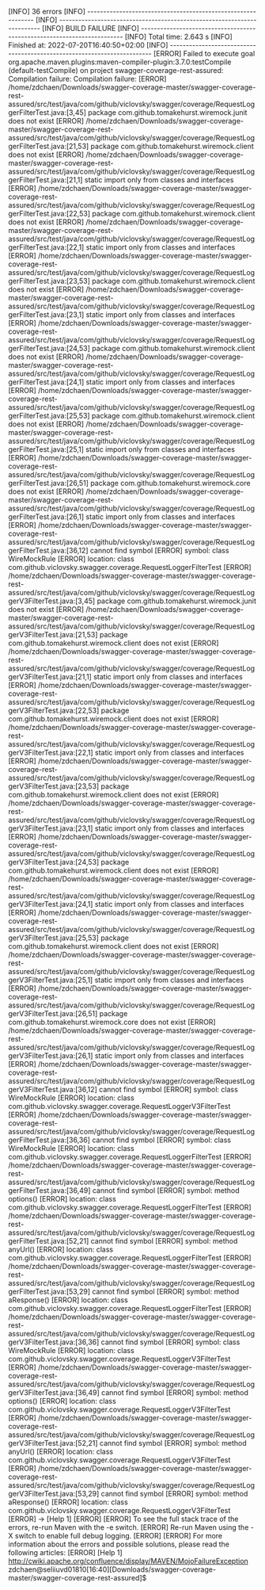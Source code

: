 [INFO] 36 errors 
[INFO] -------------------------------------------------------------
[INFO] ------------------------------------------------------------------------
[INFO] BUILD FAILURE
[INFO] ------------------------------------------------------------------------
[INFO] Total time:  2.643 s
[INFO] Finished at: 2022-07-20T16:40:50+02:00
[INFO] ------------------------------------------------------------------------
[ERROR] Failed to execute goal org.apache.maven.plugins:maven-compiler-plugin:3.7.0:testCompile (default-testCompile) on project swagger-coverage-rest-assured: Compilation failure: Compilation failure: 
[ERROR] /home/zdchaen/Downloads/swagger-coverage-master/swagger-coverage-rest-assured/src/test/java/com/github/viclovsky/swagger/coverage/RequestLoggerFilterTest.java:[3,45] package com.github.tomakehurst.wiremock.junit does not exist
[ERROR] /home/zdchaen/Downloads/swagger-coverage-master/swagger-coverage-rest-assured/src/test/java/com/github/viclovsky/swagger/coverage/RequestLoggerFilterTest.java:[21,53] package com.github.tomakehurst.wiremock.client does not exist
[ERROR] /home/zdchaen/Downloads/swagger-coverage-master/swagger-coverage-rest-assured/src/test/java/com/github/viclovsky/swagger/coverage/RequestLoggerFilterTest.java:[21,1] static import only from classes and interfaces
[ERROR] /home/zdchaen/Downloads/swagger-coverage-master/swagger-coverage-rest-assured/src/test/java/com/github/viclovsky/swagger/coverage/RequestLoggerFilterTest.java:[22,53] package com.github.tomakehurst.wiremock.client does not exist
[ERROR] /home/zdchaen/Downloads/swagger-coverage-master/swagger-coverage-rest-assured/src/test/java/com/github/viclovsky/swagger/coverage/RequestLoggerFilterTest.java:[22,1] static import only from classes and interfaces
[ERROR] /home/zdchaen/Downloads/swagger-coverage-master/swagger-coverage-rest-assured/src/test/java/com/github/viclovsky/swagger/coverage/RequestLoggerFilterTest.java:[23,53] package com.github.tomakehurst.wiremock.client does not exist
[ERROR] /home/zdchaen/Downloads/swagger-coverage-master/swagger-coverage-rest-assured/src/test/java/com/github/viclovsky/swagger/coverage/RequestLoggerFilterTest.java:[23,1] static import only from classes and interfaces
[ERROR] /home/zdchaen/Downloads/swagger-coverage-master/swagger-coverage-rest-assured/src/test/java/com/github/viclovsky/swagger/coverage/RequestLoggerFilterTest.java:[24,53] package com.github.tomakehurst.wiremock.client does not exist
[ERROR] /home/zdchaen/Downloads/swagger-coverage-master/swagger-coverage-rest-assured/src/test/java/com/github/viclovsky/swagger/coverage/RequestLoggerFilterTest.java:[24,1] static import only from classes and interfaces
[ERROR] /home/zdchaen/Downloads/swagger-coverage-master/swagger-coverage-rest-assured/src/test/java/com/github/viclovsky/swagger/coverage/RequestLoggerFilterTest.java:[25,53] package com.github.tomakehurst.wiremock.client does not exist
[ERROR] /home/zdchaen/Downloads/swagger-coverage-master/swagger-coverage-rest-assured/src/test/java/com/github/viclovsky/swagger/coverage/RequestLoggerFilterTest.java:[25,1] static import only from classes and interfaces
[ERROR] /home/zdchaen/Downloads/swagger-coverage-master/swagger-coverage-rest-assured/src/test/java/com/github/viclovsky/swagger/coverage/RequestLoggerFilterTest.java:[26,51] package com.github.tomakehurst.wiremock.core does not exist
[ERROR] /home/zdchaen/Downloads/swagger-coverage-master/swagger-coverage-rest-assured/src/test/java/com/github/viclovsky/swagger/coverage/RequestLoggerFilterTest.java:[26,1] static import only from classes and interfaces
[ERROR] /home/zdchaen/Downloads/swagger-coverage-master/swagger-coverage-rest-assured/src/test/java/com/github/viclovsky/swagger/coverage/RequestLoggerFilterTest.java:[36,12] cannot find symbol
[ERROR]   symbol:   class WireMockRule
[ERROR]   location: class com.github.viclovsky.swagger.coverage.RequestLoggerFilterTest
[ERROR] /home/zdchaen/Downloads/swagger-coverage-master/swagger-coverage-rest-assured/src/test/java/com/github/viclovsky/swagger/coverage/RequestLoggerV3FilterTest.java:[3,45] package com.github.tomakehurst.wiremock.junit does not exist
[ERROR] /home/zdchaen/Downloads/swagger-coverage-master/swagger-coverage-rest-assured/src/test/java/com/github/viclovsky/swagger/coverage/RequestLoggerV3FilterTest.java:[21,53] package com.github.tomakehurst.wiremock.client does not exist
[ERROR] /home/zdchaen/Downloads/swagger-coverage-master/swagger-coverage-rest-assured/src/test/java/com/github/viclovsky/swagger/coverage/RequestLoggerV3FilterTest.java:[21,1] static import only from classes and interfaces
[ERROR] /home/zdchaen/Downloads/swagger-coverage-master/swagger-coverage-rest-assured/src/test/java/com/github/viclovsky/swagger/coverage/RequestLoggerV3FilterTest.java:[22,53] package com.github.tomakehurst.wiremock.client does not exist
[ERROR] /home/zdchaen/Downloads/swagger-coverage-master/swagger-coverage-rest-assured/src/test/java/com/github/viclovsky/swagger/coverage/RequestLoggerV3FilterTest.java:[22,1] static import only from classes and interfaces
[ERROR] /home/zdchaen/Downloads/swagger-coverage-master/swagger-coverage-rest-assured/src/test/java/com/github/viclovsky/swagger/coverage/RequestLoggerV3FilterTest.java:[23,53] package com.github.tomakehurst.wiremock.client does not exist
[ERROR] /home/zdchaen/Downloads/swagger-coverage-master/swagger-coverage-rest-assured/src/test/java/com/github/viclovsky/swagger/coverage/RequestLoggerV3FilterTest.java:[23,1] static import only from classes and interfaces
[ERROR] /home/zdchaen/Downloads/swagger-coverage-master/swagger-coverage-rest-assured/src/test/java/com/github/viclovsky/swagger/coverage/RequestLoggerV3FilterTest.java:[24,53] package com.github.tomakehurst.wiremock.client does not exist
[ERROR] /home/zdchaen/Downloads/swagger-coverage-master/swagger-coverage-rest-assured/src/test/java/com/github/viclovsky/swagger/coverage/RequestLoggerV3FilterTest.java:[24,1] static import only from classes and interfaces
[ERROR] /home/zdchaen/Downloads/swagger-coverage-master/swagger-coverage-rest-assured/src/test/java/com/github/viclovsky/swagger/coverage/RequestLoggerV3FilterTest.java:[25,53] package com.github.tomakehurst.wiremock.client does not exist
[ERROR] /home/zdchaen/Downloads/swagger-coverage-master/swagger-coverage-rest-assured/src/test/java/com/github/viclovsky/swagger/coverage/RequestLoggerV3FilterTest.java:[25,1] static import only from classes and interfaces
[ERROR] /home/zdchaen/Downloads/swagger-coverage-master/swagger-coverage-rest-assured/src/test/java/com/github/viclovsky/swagger/coverage/RequestLoggerV3FilterTest.java:[26,51] package com.github.tomakehurst.wiremock.core does not exist
[ERROR] /home/zdchaen/Downloads/swagger-coverage-master/swagger-coverage-rest-assured/src/test/java/com/github/viclovsky/swagger/coverage/RequestLoggerV3FilterTest.java:[26,1] static import only from classes and interfaces
[ERROR] /home/zdchaen/Downloads/swagger-coverage-master/swagger-coverage-rest-assured/src/test/java/com/github/viclovsky/swagger/coverage/RequestLoggerV3FilterTest.java:[36,12] cannot find symbol
[ERROR]   symbol:   class WireMockRule
[ERROR]   location: class com.github.viclovsky.swagger.coverage.RequestLoggerV3FilterTest
[ERROR] /home/zdchaen/Downloads/swagger-coverage-master/swagger-coverage-rest-assured/src/test/java/com/github/viclovsky/swagger/coverage/RequestLoggerFilterTest.java:[36,36] cannot find symbol
[ERROR]   symbol:   class WireMockRule
[ERROR]   location: class com.github.viclovsky.swagger.coverage.RequestLoggerFilterTest
[ERROR] /home/zdchaen/Downloads/swagger-coverage-master/swagger-coverage-rest-assured/src/test/java/com/github/viclovsky/swagger/coverage/RequestLoggerFilterTest.java:[36,49] cannot find symbol
[ERROR]   symbol:   method options()
[ERROR]   location: class com.github.viclovsky.swagger.coverage.RequestLoggerFilterTest
[ERROR] /home/zdchaen/Downloads/swagger-coverage-master/swagger-coverage-rest-assured/src/test/java/com/github/viclovsky/swagger/coverage/RequestLoggerFilterTest.java:[52,21] cannot find symbol
[ERROR]   symbol:   method anyUrl()
[ERROR]   location: class com.github.viclovsky.swagger.coverage.RequestLoggerFilterTest
[ERROR] /home/zdchaen/Downloads/swagger-coverage-master/swagger-coverage-rest-assured/src/test/java/com/github/viclovsky/swagger/coverage/RequestLoggerFilterTest.java:[53,29] cannot find symbol
[ERROR]   symbol:   method aResponse()
[ERROR]   location: class com.github.viclovsky.swagger.coverage.RequestLoggerFilterTest
[ERROR] /home/zdchaen/Downloads/swagger-coverage-master/swagger-coverage-rest-assured/src/test/java/com/github/viclovsky/swagger/coverage/RequestLoggerV3FilterTest.java:[36,36] cannot find symbol
[ERROR]   symbol:   class WireMockRule
[ERROR]   location: class com.github.viclovsky.swagger.coverage.RequestLoggerV3FilterTest
[ERROR] /home/zdchaen/Downloads/swagger-coverage-master/swagger-coverage-rest-assured/src/test/java/com/github/viclovsky/swagger/coverage/RequestLoggerV3FilterTest.java:[36,49] cannot find symbol
[ERROR]   symbol:   method options()
[ERROR]   location: class com.github.viclovsky.swagger.coverage.RequestLoggerV3FilterTest
[ERROR] /home/zdchaen/Downloads/swagger-coverage-master/swagger-coverage-rest-assured/src/test/java/com/github/viclovsky/swagger/coverage/RequestLoggerV3FilterTest.java:[52,21] cannot find symbol
[ERROR]   symbol:   method anyUrl()
[ERROR]   location: class com.github.viclovsky.swagger.coverage.RequestLoggerV3FilterTest
[ERROR] /home/zdchaen/Downloads/swagger-coverage-master/swagger-coverage-rest-assured/src/test/java/com/github/viclovsky/swagger/coverage/RequestLoggerV3FilterTest.java:[53,29] cannot find symbol
[ERROR]   symbol:   method aResponse()
[ERROR]   location: class com.github.viclovsky.swagger.coverage.RequestLoggerV3FilterTest
[ERROR] -> [Help 1]
[ERROR] 
[ERROR] To see the full stack trace of the errors, re-run Maven with the -e switch.
[ERROR] Re-run Maven using the -X switch to enable full debug logging.
[ERROR] 
[ERROR] For more information about the errors and possible solutions, please read the following articles:
[ERROR] [Help 1] http://cwiki.apache.org/confluence/display/MAVEN/MojoFailureException
zdchaen@seliiuvd01810[16:40][Downloads/swagger-coverage-master/swagger-coverage-rest-assured]$ 
